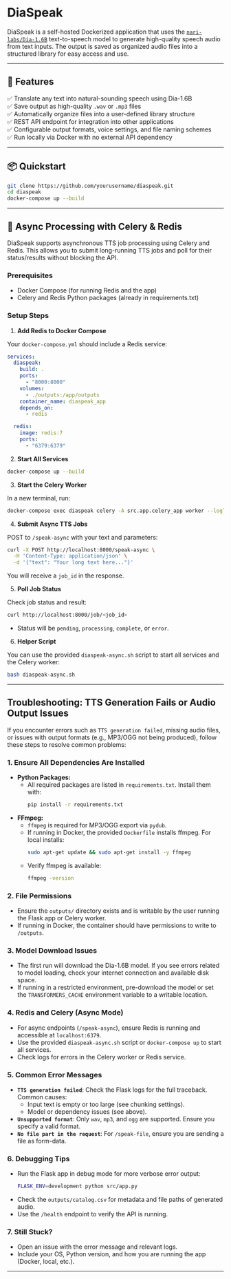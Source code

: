 # DiaSpeak

DiaSpeak is a self-hosted Dockerized application that uses the [`nari-labs/Dia-1.6B`](https://huggingface.co/nari-labs/Dia-1.6B) text-to-speech model to generate high-quality speech audio from text inputs. The output is saved as organized audio files into a structured library for easy access and use.

---

## 🚀 Features

✅ Translate any text into natural-sounding speech using Dia-1.6B  
✅ Save output as high-quality `.wav` or `.mp3` files  
✅ Automatically organize files into a user-defined library structure  
✅ REST API endpoint for integration into other applications  
✅ Configurable output formats, voice settings, and file naming schemes  
✅ Run locally via Docker with no external API dependency

---

## 📦 Quickstart

```bash
git clone https://github.com/yourusername/diaspeak.git
cd diaspeak
docker-compose up --build
```

---

## 🧵 Async Processing with Celery & Redis

DiaSpeak supports asynchronous TTS job processing using Celery and Redis. This allows you to submit long-running TTS jobs and poll for their status/results without blocking the API.

### Prerequisites
- Docker Compose (for running Redis and the app)
- Celery and Redis Python packages (already in requirements.txt)

### Setup Steps

1. **Add Redis to Docker Compose**

Your `docker-compose.yml` should include a Redis service:

```yaml
services:
  diaspeak:
    build: .
    ports:
      - "8000:8000"
    volumes:
      - ./outputs:/app/outputs
    container_name: diaspeak_app
    depends_on:
      - redis

  redis:
    image: redis:7
    ports:
      - "6379:6379"
```

2. **Start All Services**

```bash
docker-compose up --build
```

3. **Start the Celery Worker**

In a new terminal, run:

```bash
docker-compose exec diaspeak celery -A src.app.celery_app worker --loglevel=info
```

4. **Submit Async TTS Jobs**

POST to `/speak-async` with your text and parameters:

```bash
curl -X POST http://localhost:8000/speak-async \
  -H 'Content-Type: application/json' \
  -d '{"text": "Your long text here..."}'
```

You will receive a `job_id` in the response.

5. **Poll Job Status**

Check job status and result:

```bash
curl http://localhost:8000/job/<job_id>
```

- Status will be `pending`, `processing`, `complete`, or `error`.

6. **Helper Script**

You can use the provided `diaspeak-async.sh` script to start all services and the Celery worker:

```bash
bash diaspeak-async.sh
```

---

## Troubleshooting: TTS Generation Fails or Audio Output Issues

If you encounter errors such as `TTS generation failed`, missing audio files, or issues with output formats (e.g., MP3/OGG not being produced), follow these steps to resolve common problems:

### 1. Ensure All Dependencies Are Installed
- **Python Packages:**
  - All required packages are listed in `requirements.txt`. Install them with:
    ```bash
    pip install -r requirements.txt
    ```
- **FFmpeg:**
  - `ffmpeg` is required for MP3/OGG export via `pydub`.
  - If running in Docker, the provided `Dockerfile` installs ffmpeg. For local installs:
    ```bash
    sudo apt-get update && sudo apt-get install -y ffmpeg
    ```
  - Verify ffmpeg is available:
    ```bash
    ffmpeg -version
    ```

### 2. File Permissions
- Ensure the `outputs/` directory exists and is writable by the user running the Flask app or Celery worker.
- If running in Docker, the container should have permissions to write to `/outputs`.

### 3. Model Download Issues
- The first run will download the Dia-1.6B model. If you see errors related to model loading, check your internet connection and available disk space.
- If running in a restricted environment, pre-download the model or set the `TRANSFORMERS_CACHE` environment variable to a writable location.

### 4. Redis and Celery (Async Mode)
- For async endpoints (`/speak-async`), ensure Redis is running and accessible at `localhost:6379`.
- Use the provided `diaspeak-async.sh` script or `docker-compose up` to start all services.
- Check logs for errors in the Celery worker or Redis service.

### 5. Common Error Messages
- **`TTS generation failed`**: Check the Flask logs for the full traceback. Common causes:
  - Input text is empty or too large (see chunking settings).
  - Model or dependency issues (see above).
- **`Unsupported format`**: Only `wav`, `mp3`, and `ogg` are supported. Ensure you specify a valid format.
- **`No file part in the request`**: For `/speak-file`, ensure you are sending a file as form-data.

### 6. Debugging Tips
- Run the Flask app in debug mode for more verbose error output:
  ```bash
  FLASK_ENV=development python src/app.py
  ```
- Check the `outputs/catalog.csv` for metadata and file paths of generated audio.
- Use the `/health` endpoint to verify the API is running.

### 7. Still Stuck?
- Open an issue with the error message and relevant logs.
- Include your OS, Python version, and how you are running the app (Docker, local, etc.).

---
